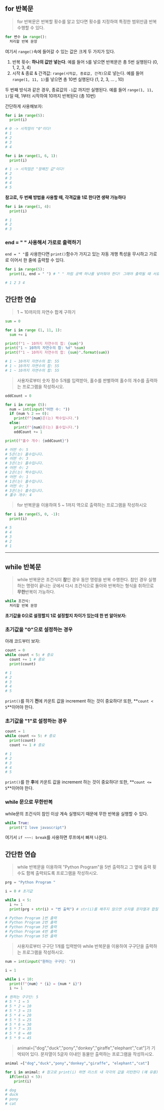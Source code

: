 ## for 반복문

> for 반복문은 반복할 횟수를 알고 있다면 횟수를 지정하여 특정한 범위만큼 반복 수행할 수 있다.

```py
for 변수 in range():
  처리할 반복 문장
```

여기서 `range()`속에 들어갈 수 있는 값은 크게 두 가지가 있다.

1. 반복 횟수: **하나의 값만 넣는다**. 예를 들어 `5`를 넣으면 반복문은 총 5번 실행된다 (0, 1, 2, 3, 4)
2. 시작 & 종료 & 간격값: `range(시작값, 종료값, 간격)`으로 넣는다. 예를 들어 `range(1, 11, 1)`를 넣으면 총 10번 실행된다 (1, 2, 3, ... , 10)

두 번째 방식과 같은 경우, 종료값의 `-1`값 까지만 실행된다. 예를 들어 `range(1, 11, 1)`일 때, 1부터 시작하여 10까지 반복된다 (총 10번)

간단하게 사용해보자:

```py
for i in range(5):
  print(i)

# 0 -> 시작점이 "0"이다!
# 1
# 2
# 3
# 4

for i in range(1, 6, 1):
  print(i)

# 1 -> 시작점은 "정해진 값"이다!
# 2
# 3
# 4
# 5
```

**참고로, 두 번째 방법을 사용할 때, 각격값을 1로 한다면 생략 가능하다**

```py
for i in range(1, 4):
  print(i)

# 1
# 2
# 3
```

### end = " " 사용해서 가로로 출력하기

`end = " "`를 사용한다면 `print()`함수가 가지고 있는 자동 개행 특성을 무시하고 가로로 이어서 한 줄에 출력할 수 있다.

```py
for i in range(5):
  print(i, end = " ") # " " 처럼 공백 하나를 넣어줘야 한다! 그래야 출력될 때 서로 간격이 생긴다.

# 1 2 3 4
```

## 간단한 연습

> 1 ~ 10까지의 자연수 합계 구하기

```py
sum = 0

for i in range (1, 11, 1):
  sum += i

print(f"1 ~ 10까지 자연수의 합: {sum}")
print("1 ~ 10까지 자연수의 합: %d" %sum)
print(f"1 ~ 10까지 자연수의 합: {sum}".format(sum))

# 1 ~ 10까지 자연수의 합: 55
# 1 ~ 10까지 자연수의 합: 55
# 1 ~ 10까지 자연수의 합: 55
```

> 사용자로부터 숫자 정수 5개를 입력받아, 홀수를 판별하여 홀수의 개수를 출력하는 프로그램을 작성하시오.

```py
oddCount = 0

for i in range (5):
  num = int(input("어떤 수: "))
  if (num % 2 == 0):
    print(f"{num}은(는) 짝수입니다.")
  else:
    print(f"{num}은(는) 홀수입니다.")
    oddCount += 1

print(f"홀수 개수: {oddCount}")

# 어떤 수: 5
# 5은(는) 홀수입니다.
# 어떤 수: 3
# 3은(는) 홀수입니다.
# 어떤 수: 2
# 2은(는) 짝수입니다.
# 어떤 수: 1
# 1은(는) 홀수입니다.
# 어떤 수: 3
# 3은(는) 홀수입니다.
# 홀수 개수: 4
```

> for 반복문을 이용하여 5 ~ 1까지 역으로 출력하는 프로그램을 작성하시오

```py
for i in range(5, 0, -1):
  print(i)

# 5
# 4
# 3
# 2
# 1
```

---

## while 반복문

> while 반복문은 조건식이 **참**인 경우 동안 명령을 반복 수행한다. 참인 경우 실행하는 명령이 끝나는 곳에서 다시 조건식으로 돌아와 반복하는 형식을 취하므로 **무한**반복이 가능하다.

```py
while 조건식:
  처리할 반복 문장
```

**초기값을 0으로 설정할지 1로 설정할지 차이가 있는데 한 번 알아보자:**

### 초기값을 "0"으로 설정하는 경우

아래 코드부터 보자:

```py
count = 0
while count < 5: # 중요
  count += 1 # 중요
  print(count)

# 1
# 2
# 3
# 4
# 5
```

`print()`를 하기 **전**에 카운트 값을 increment 하는 것이 중요하다! 또한, **`count < 5`**이어야 한다.

### 초기값을 "1"로 설정하는 경우

```py
count = 1
while count <= 5: # 중요
  print(count)
  count += 1 # 중요

# 1
# 2
# 3
# 4
# 5
```

`print()`를 한 **후**에 카운트 값을 increment 하는 것이 중요하다! 또한, **`count <= 5`**이어야 한다.

### while 문으로 무한반복

while문의 조건식이 참인 이상 계속 실행되기 때문에 무한 반복을 실행할 수 있다.

```py
while True:
  print("I love javascript")
```

여기서 `if ~~~: break`를 사용하면 루프에서 빠져 나온다.

## 간단한 연습

> while 반복문을 이용하여 "Python Program"을 5번 출력하고 그 옆에 출력 횟수도 함께 출력되도록 프로그램을 작성하시오.

```py
prg = "Python Program "

i = 0 # 초기값

while i < 5:
  i += 1
  print(prg + str(i) + "번 출력") # str(i)를 해주지 않으면 숫자를 문자열과 합칠 수 없기 때문에 에러가 난다.

# Python Program 1번 출력
# Python Program 2번 출력
# Python Program 3번 출력
# Python Program 4번 출력
# Python Program 5번 출력
```

> 사용자로부터 구구단 1개를 입력받아 while 반복문을 이용하여 구구단을 출력하는 프로그램을 작성하시오.

```py
num = int(input("원하는 구구단: "))

i = 1

while i < 10:
  print(f"{num} * {i} = {num * i}")
  i += 1

# 원하는 구구단: 5
# 5 * 1 = 5
# 5 * 2 = 10
# 5 * 3 = 15
# 5 * 4 = 20
# 5 * 5 = 25
# 5 * 6 = 30
# 5 * 7 = 35
# 5 * 8 = 40
# 5 * 9 = 45
```

> animal=["dog","duck","pony","donkey","giraffe","elephant","cat"]가 기억되어 있다. 문자열이 5글자 이내인 동물만 출력하는 프로그램을 작성하시오.

```py
animal =["dog","duck","pony","donkey","giraffe", "elephant","cat"]

for i in animal: # 참고로 print(i) 하면 리스트 내 각각의 값을 리턴한다 (꽤 유용)
  if(len(i) < 5):
    print(i)

# dog
# duck
# pony
# cat
```
